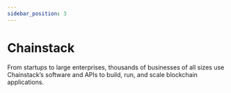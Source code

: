```yaml
---
sidebar_position: 3
---
```


# Chainstack

From startups to large enterprises, thousands of businesses of all sizes use Chainstack’s software and APIs to build, run, and scale blockchain applications.
